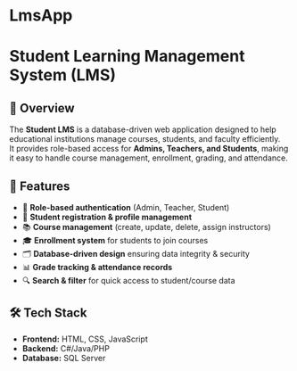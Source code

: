 # LmsApp
# Student Learning Management System (LMS)

## 📖 Overview
The **Student LMS** is a database-driven web application designed to help educational institutions manage courses, students, and faculty efficiently.  
It provides role-based access for **Admins, Teachers, and Students**, making it easy to handle course management, enrollment, grading, and attendance.

## 🚀 Features
- 🔑 **Role-based authentication** (Admin, Teacher, Student)
- 📝 **Student registration & profile management**
- 📚 **Course management** (create, update, delete, assign instructors)
- 🎓 **Enrollment system** for students to join courses
- 🗂 **Database-driven design** ensuring data integrity & security
- 📊 **Grade tracking & attendance records**
- 🔍 **Search & filter** for quick access to student/course data

## 🛠️ Tech Stack
- **Frontend:** HTML, CSS, JavaScript 
- **Backend:** C#/Java/PHP
- **Database:** SQL Server 

